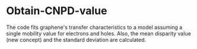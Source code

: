 # Obtain-CNPD-value
The code fits graphene's transfer characteristics to a model assuming a single mobility value for electrons and holes. Also, the mean disparity value (new concept) and the standard deviation are calculated.
